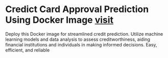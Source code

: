 # Credict Card Approval Prediction Using Docker Image [visit](https://hub.docker.com/repository/docker/praveendecode/credict-card-approval-prediction/general)
Deploy this Docker image for streamlined credit prediction. Utilize machine learning models and data analysis to assess creditworthiness, aiding financial institutions and individuals in making informed decisions. Easy, efficient, and reliable
